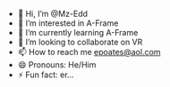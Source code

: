 - 👋 Hi, I’m @Mz-Edd
- 👀 I’m interested in A-Frame
- 🌱 I’m currently learning A-Frame
- 💞️ I’m looking to collaborate on VR
- 📫 How to reach me epoates@aol.com
- 😄 Pronouns: He/Him
- ⚡ Fun fact: er...

<!---
Mz-Edd/Mz-Edd is a ✨ special ✨ repository because its `README.md` (this file) appears on your GitHub profile.
You can click the Preview link to take a look at your changes.
--->
